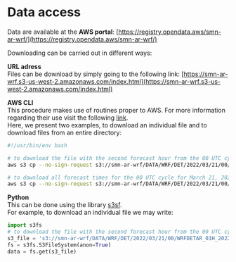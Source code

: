# Data access

Data are available at the **AWS portal**: [https://registry.opendata.aws/smn-ar-wrf/](https://registry.opendata.aws/smn-ar-wrf/)

Downloading can be carried out in different ways:

**URL adress**<br />
Files can be download by simply going to the following link: [https://smn-ar-wrf.s3-us-west-2.amazonaws.com/index.html](https://smn-ar-wrf.s3-us-west-2.amazonaws.com/index.html)

**AWS CLI**<br /> 
This procedure makes use of routines proper to AWS. For more information regarding their use visit the following [link](https://docs.aws.amazon.com/cli/latest/userguide/getting-started-install.html).<br />
Here, we present two examples, to download an individual file and to download files from an entire directory:  <br />
```bash
#!/usr/bin/env bash

# to download the file with the second forecast hour from the 00 UTC cycle for March 21, 2022 to the output_path: 
aws s3 cp --no-sign-request s3://smn-ar-wrf/DATA/WRF/DET/2022/03/21/00/WRFDETAR_01H_20220321_00_002.nc output_path

# to download all forecast times for the 00 UTC cycle for March 21, 2022 to the output_path:
aws s3 cp --no-sign-request s3://smn-ar-wrf/DATA/WRF/DET/2022/03/21/00/ --recursive output_path
```

**Python**<br />
This can be done using the library [s3sf](https://pypi.org/project/s3fs/). <br />
For example, to download an individual file we may write: <br />
```python
import s3fs
# to download the file with the second forecast hour from the 00 UTC cycle for March 21, 2022
s3_file = 's3://smn-ar-wrf/DATA/WRF/DET/2022/03/21/00/WRFDETAR_01H_20220321_00_002.nc'
fs = s3fs.S3FileSystem(anon=True)
data = fs.get(s3_file)
```
